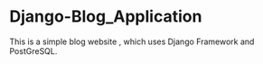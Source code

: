 # Django-Blog_Application
This is a simple blog website , which uses Django Framework and PostGreSQL.
